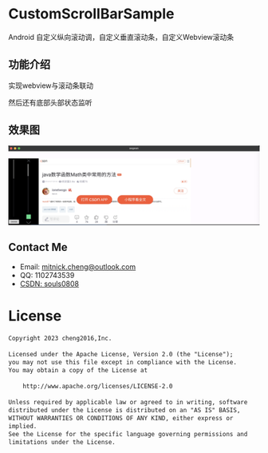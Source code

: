 # CustomScrollBarSample
Android 自定义纵向滚动调，自定义垂直滚动条，自定义Webview滚动条

## 功能介绍

 实现webview与滚动条联动

 然后还有底部头部状态监听

## 效果图

   ![](效果图%202023-11-14%2017-10-52.png)


## Contact Me

- Email: mitnick.cheng@outlook.com
- QQ: 1102743539
- [CSDN: souls0808](https://blog.csdn.net/chengzhenjia?type=blog)


# License

    Copyright 2023 cheng2016,Inc.
    
    Licensed under the Apache License, Version 2.0 (the "License");
    you may not use this file except in compliance with the License.
    You may obtain a copy of the License at
    
        http://www.apache.org/licenses/LICENSE-2.0
    
    Unless required by applicable law or agreed to in writing, software
    distributed under the License is distributed on an "AS IS" BASIS,
    WITHOUT WARRANTIES OR CONDITIONS OF ANY KIND, either express or implied.
    See the License for the specific language governing permissions and
    limitations under the License.
